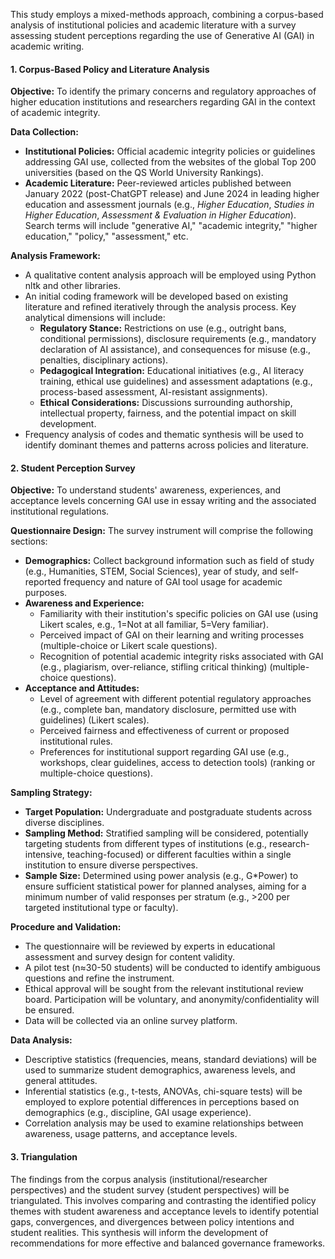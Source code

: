 This study employs a mixed-methods approach, combining a corpus-based analysis of institutional policies and academic literature with a survey assessing student perceptions regarding the use of Generative AI (GAI) in academic writing.

#### 1. Corpus-Based Policy and Literature Analysis

**Objective:** To identify the primary concerns and regulatory approaches of higher education institutions and researchers regarding GAI in the context of academic integrity.

**Data Collection:**
*   **Institutional Policies:** Official academic integrity policies or guidelines addressing GAI use, collected from the websites of the global Top 200 universities (based on the QS World University Rankings).
*   **Academic Literature:** Peer-reviewed articles published between January 2022 (post-ChatGPT release) and June 2024 in leading higher education and assessment journals (e.g., *Higher Education*, *Studies in Higher Education*, *Assessment & Evaluation in Higher Education*). Search terms will include "generative AI," "academic integrity," "higher education," "policy," "assessment," etc.

**Analysis Framework:**
*   A qualitative content analysis approach will be employed using Python nltk and other libraries.
*   An initial coding framework will be developed based on existing literature and refined iteratively through the analysis process. Key analytical dimensions will include:
    *   **Regulatory Stance:** Restrictions on use (e.g., outright bans, conditional permissions), disclosure requirements (e.g., mandatory declaration of AI assistance), and consequences for misuse (e.g., penalties, disciplinary actions).
    *   **Pedagogical Integration:** Educational initiatives (e.g., AI literacy training, ethical use guidelines) and assessment adaptations (e.g., process-based assessment, AI-resistant assignments).
    *   **Ethical Considerations:** Discussions surrounding authorship, intellectual property, fairness, and the potential impact on skill development.
*   Frequency analysis of codes and thematic synthesis will be used to identify dominant themes and patterns across policies and literature.

#### 2. Student Perception Survey

**Objective:** To understand students' awareness, experiences, and acceptance levels concerning GAI use in essay writing and the associated institutional regulations.

**Questionnaire Design:**
The survey instrument will comprise the following sections:
*   **Demographics:** Collect background information such as field of study (e.g., Humanities, STEM, Social Sciences), year of study, and self-reported frequency and nature of GAI tool usage for academic purposes.
*   **Awareness and Experience:**
    *   Familiarity with their institution's specific policies on GAI use (using Likert scales, e.g., 1=Not at all familiar, 5=Very familiar).
    *   Perceived impact of GAI on their learning and writing processes (multiple-choice or Likert scale questions).
    *   Recognition of potential academic integrity risks associated with GAI (e.g., plagiarism, over-reliance, stifling critical thinking) (multiple-choice questions).
*   **Acceptance and Attitudes:**
    *   Level of agreement with different potential regulatory approaches (e.g., complete ban, mandatory disclosure, permitted use with guidelines) (Likert scales).
    *   Perceived fairness and effectiveness of current or proposed institutional rules.
    *   Preferences for institutional support regarding GAI use (e.g., workshops, clear guidelines, access to detection tools) (ranking or multiple-choice questions).

**Sampling Strategy:**
*   **Target Population:** Undergraduate and postgraduate students across diverse disciplines.
*   **Sampling Method:** Stratified sampling will be considered, potentially targeting students from different types of institutions (e.g., research-intensive, teaching-focused) or different faculties within a single institution to ensure diverse perspectives.
*   **Sample Size:** Determined using power analysis (e.g., G*Power) to ensure sufficient statistical power for planned analyses, aiming for a minimum number of valid responses per stratum (e.g., >200 per targeted institutional type or faculty).

**Procedure and Validation:**
*   The questionnaire will be reviewed by experts in educational assessment and survey design for content validity.
*   A pilot test (n≈30-50 students) will be conducted to identify ambiguous questions and refine the instrument.
*   Ethical approval will be sought from the relevant institutional review board. Participation will be voluntary, and anonymity/confidentiality will be ensured.
*   Data will be collected via an online survey platform.

**Data Analysis:**
*   Descriptive statistics (frequencies, means, standard deviations) will be used to summarize student demographics, awareness levels, and general attitudes.
*   Inferential statistics (e.g., t-tests, ANOVAs, chi-square tests) will be employed to explore potential differences in perceptions based on demographics (e.g., discipline, GAI usage experience).
*   Correlation analysis may be used to examine relationships between awareness, usage patterns, and acceptance levels.

#### 3. Triangulation

The findings from the corpus analysis (institutional/researcher perspectives) and the student survey (student perspectives) will be triangulated. This involves comparing and contrasting the identified policy themes with student awareness and acceptance levels to identify potential gaps, convergences, and divergences between policy intentions and student realities. This synthesis will inform the development of recommendations for more effective and balanced governance frameworks.